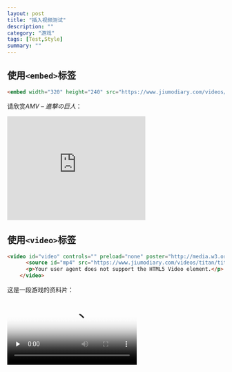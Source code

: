 ```yaml
---
layout: post
title: "插入视频测试"
description: ""
category: "游戏"
tags: [Test,Style]
summary: ""
---
```


## 使用`<embed>`标签

```html
<embed width="320" height="240" src="https://www.jiumodiary.com/videos/titan/titan1.mp4" />
```

请欣赏*AMV – 進撃の巨人*：

<embed width="320" height="240" src="https://www.jiumodiary.com/videos/titan/titan1.mp4" />

## 使用`<video>`标签

```html
<video id="video" controls="" preload="none" poster="http://media.w3.org/2010/05/sintel/poster.png">
      <source id="mp4" src="https://www.jiumodiary.com/videos/titan/titan1.mp4" type="video/mp4">
      <p>Your user agent does not support the HTML5 Video element.</p>
    </video>
```

这是一段游戏的资料片：

<video id="video" controls="" preload="none" poster="http://media.w3.org/2010/05/sintel/poster.png">
<source id="mp4" src="https://www.jiumodiary.com/videos/titan/titan1.mp4" type="video/mp4">
<p>Your user agent does not support the HTML5 Video element.</p>
</video>